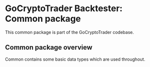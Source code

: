 # GoCryptoTrader Backtester: Common package

This common package is part of the GoCryptoTrader codebase.

## Common package overview

Common contains some basic data types which are used throughout.


